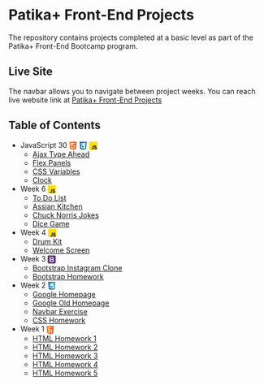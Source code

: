 # Patika+ Front-End Projects

The repository contains projects completed at a basic level as part of the Patika+ Front-End Bootcamp program.

## Live Site

The navbar allows you to navigate between project weeks. You can reach live website link at [Patika+ Front-End Projects](https://patikafrontendprojects.netlify.app/)

## Table of Contents

- JavaScript 30 <img align="center" src="./images/html.png" height="16"> <img align="center" src="./images/css.png" height="16"> <img align="center" src="./images/js.png" height="16">
  - [Ajax Type Ahead](https://github.com/OguzcanIzanli/Patika-Front-End-Projects/tree/main/JavaScript30/Ajax-Type-Ahead)
  - [Flex Panels](https://github.com/OguzcanIzanli/Patika-Front-End-Projects/tree/main/JavaScript30/Flex-Panels)
  - [CSS Variables](https://github.com/OguzcanIzanli/Patika-Front-End-Projects/tree/main/JavaScript30/CSS-Variables)
  - [Clock](https://github.com/OguzcanIzanli/Patika-Front-End-Projects/tree/main/JavaScript30/CSS-JS-Clock)
- Week 6 <img align="center" src="./images/js.png" height="16">
  - [To Do List](https://github.com/OguzcanIzanli/Patika_Week_6/tree/main/To-Do-List)
  - [Assian Kitchen](https://github.com/OguzcanIzanli/Patika_Week_6/tree/main/Assian-Kitchen)
  - [Chuck Norris Jokes](https://github.com/OguzcanIzanli/Patika_Week_6/tree/main/Chuck-Norris-Jokes)
  - [Dice Game](https://github.com/OguzcanIzanli/Patika_Week_6/tree/main/Dice-Game)
- Week 4 <img align="center" src="./images/js.png" height="16">
  - [Drum Kit](https://github.com/OguzcanIzanli/Patika-Front-End-Projects/tree/main/Week-4/Drum-Kit)
  - [Welcome Screen](https://github.com/OguzcanIzanli/Patika-Front-End-Projects/tree/main/Week-4/Welcome-Screen)
- Week 3 <img align="center" src="./images/bootstrap.png" height="16">
  - [Bootstrap Instagram Clone](https://github.com/OguzcanIzanli/Patika-Front-End-Projects/tree/main/Week-3/Bootstrap-Instagram-Clone)
  - [Bootstrap Homework](https://github.com/OguzcanIzanli/Patika-Front-End-Projects/tree/main/Week-3/Bootstrap-Hw)
- Week 2 <img align="center" src="./images/css.png" height="16">
  - [Google Homepage](https://github.com/OguzcanIzanli/Patika-Front-End-Projects/tree/main/Week-2/Google-Homepage)
  - [Google Old Homepage](https://github.com/OguzcanIzanli/Patika-Front-End-Projects/tree/main/Week-2/Google-Old-Homepage)
  - [Navbar Exercise](https://github.com/OguzcanIzanli/Patika-Front-End-Projects/tree/main/Week-2/Navbar-Exercise)
  - [CSS Homework](https://github.com/OguzcanIzanli/Patika-Front-End-Projects/tree/main/Week-2/CSS-Hw)
- Week 1 <img align="center" src="./images/html.png" height="16">
  - [HTML Homework 1](https://github.com/OguzcanIzanli/Patika-Front-End-Projects/tree/main/Week-1/HTML-Hw-1)
  - [HTML Homework 2](https://github.com/OguzcanIzanli/Patika-Front-End-Projects/tree/main/Week-1/HTML-Hw-2)
  - [HTML Homework 3](https://github.com/OguzcanIzanli/Patika-Front-End-Projects/tree/main/Week-1/HTML-Hw-3)
  - [HTML Homework 4](https://github.com/OguzcanIzanli/Patika-Front-End-Projects/tree/main/Week-1/HTML-Hw-4)
  - [HTML Homework 5](https://github.com/OguzcanIzanli/Patika-Front-End-Projects/tree/main/Week-1/HTML-Hw-5)
